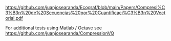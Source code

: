 https://github.com/juanjosearanda/Ecograf/blob/main/Papers/Compresi%C3%B3n%20de%20Secuencias%20por%20Cuantificaci%C3%B3n%20Vectorial.pdf

For additional tests using Matlab / Octave see https://github.com/juanjosearanda/CompressionVQ

